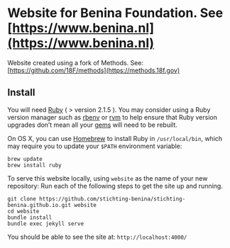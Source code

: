 # Website for Benina Foundation. See [https://www.benina.nl](https://www.benina.nl)

Website created using a fork of Methods. See: [https://github.com/18F/methods](https://methods.18f.gov)

## Install

You will need [Ruby](https://www.ruby-lang.org) ( > version 2.1.5 ). You may consider using a Ruby version manager such as [rbenv](https://github.com/sstephenson/rbenv) or [rvm](https://rvm.io/) to help ensure that Ruby version upgrades don’t mean all your [gems](https://rubygems.org/) will need to be rebuilt.

On OS X, you can use [Homebrew](http://brew.sh/) to install Ruby in `/usr/local/bin`, which may require you to update your `$PATH` environment variable:

```shell
brew update
brew install ruby
```

To serve this website locally, using `website` as the name of your new repository:
Run each of the following steps to get the site up and running.

```shell
git clone https://github.com/stichting-benina/stichting-benina.github.io.git website
cd website
bundle install
bundle exec jekyll serve
```

You should be able to see the site at: `http://localhost:4000/`
